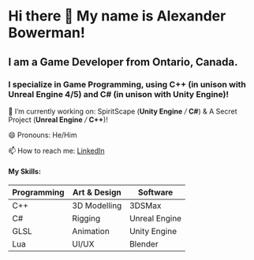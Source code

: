 # Hi there 👋 My name is Alexander Bowerman! 

## I am a Game Developer from Ontario, Canada. 

### I specialize in Game Programming, using C++ (in unison with Unreal Engine 4/5) and C# (in unison with Unity Engine)!

🔭 I’m currently working on: SpiritScape (**Unity Engine** _/_ **C#**) & A Secret Project (**Unreal Engine** _/_ **C++**)!

😄 Pronouns: He/Him

📫 How to reach me: [LinkedIn](https://www.linkedin.com/in/alexander-bowerman)

#### My Skills:

Programming | Art & Design | Software
------------|--------------|---------
C++ | 3D Modelling | 3DSMax
C# |  Rigging | Unreal Engine
GLSL | Animation | Unity Engine
Lua | UI/UX | Blender


<!--
**XaYaHxen/XaYaHxen** is a ✨ _special_ ✨ repository because its `README.md` (this file) appears on your GitHub profile.

Here are some ideas to get you started:

- 🔭 I’m currently working on ...
- 🌱 I’m currently learning ...
- 👯 I’m looking to collaborate on ...
- 🤔 I’m looking for help with ...
- 💬 Ask me about ...
- 📫 How to reach me: ...
- 😄 Pronouns: ...
- ⚡ Fun fact: ...
-->
